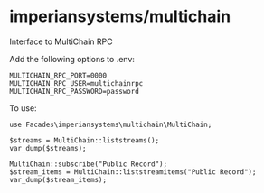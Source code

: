 # imperiansystems/multichain
Interface to MultiChain RPC

Add the following options to .env:

````
MULTICHAIN_RPC_PORT=0000
MULTICHAIN_RPC_USER=multichainrpc
MULTICHAIN_RPC_PASSWORD=password
````

To use:

````
use Facades\imperiansystems\multichain\MultiChain;

$streams = MultiChain::liststreams();
var_dump($streams);

MultiChain::subscribe("Public Record");
$stream_items = MultiChain::liststreamitems("Public Record");
var_dump($stream_items);

